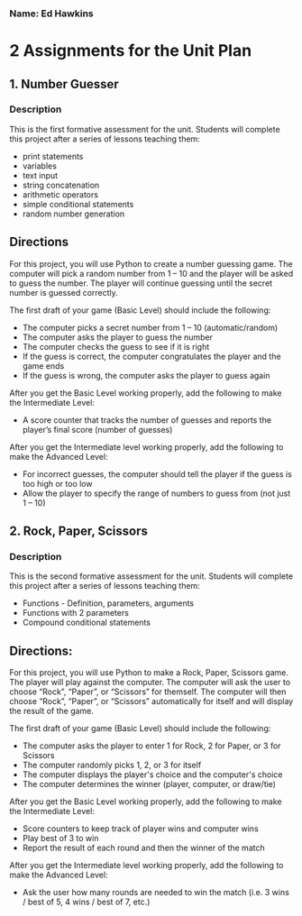 ### Name: Ed Hawkins
# 2 Assignments for the Unit Plan

## 1. Number Guesser
### Description
This is the first formative assessment for the unit. Students will complete this project after a series of lessons teaching them:
* print statements
* variables
* text input
* string concatenation
* arithmetic operators
* simple conditional statements
* random number generation

## Directions
For this project, you will use Python to create a number guessing game. The computer will pick a random number from 1 – 10 and the player will be asked to guess the number. The player will continue guessing until the secret number is guessed correctly.

The first draft of your game (Basic Level) should include the following:
* The computer picks a secret number from 1 – 10 (automatic/random)
* The computer asks the player to guess the number
* The computer checks the guess to see if it is right
* If the guess is correct, the computer congratulates the player and the game ends
* If the guess is wrong, the computer asks the player to guess again

After you get the Basic Level working properly, add the following to make the Intermediate Level:
* A score counter that tracks the number of guesses and reports the player’s final score (number of guesses)

After you get the Intermediate level working properly, add the following to make the Advanced Level:
* For incorrect guesses, the computer should tell the player if the guess is too high or too low
* Allow the player to specify the range of numbers to guess from (not just 1 – 10)



## 2. Rock, Paper, Scissors
### Description
This is the second formative assessment for the unit. Students will complete this project after a series of lessons teaching them:
* Functions - Definition, parameters, arguments
* Functions with 2 parameters
* Compound conditional statements

## Directions:
For this project, you will use Python to make a Rock, Paper, Scissors game. The player will play against the computer. The computer will ask the user to choose “Rock”, “Paper”, or “Scissors” for themself. The computer will then choose “Rock”, “Paper”, or “Scissors” automatically for itself and will display the result of the game.

The first draft of your game (Basic Level) should include the following:
* The computer asks the player to enter 1 for Rock, 2 for Paper, or 3 for Scissors
* The computer randomly picks 1, 2, or 3 for itself
* The computer displays the player's choice and the computer's choice
* The computer determines the winner (player, computer, or draw/tie)

After you get the Basic Level working properly, add the following to make the Intermediate Level:
* Score counters to keep track of player wins and computer wins
* Play best of 3 to win
* Report the result of each round and then the winner of the match

After you get the Intermediate level working properly, add the following to make the Advanced Level:
* Ask the user how many rounds are needed to win the match (i.e. 3 wins / best of 5, 4 wins / best of 7, etc.)


